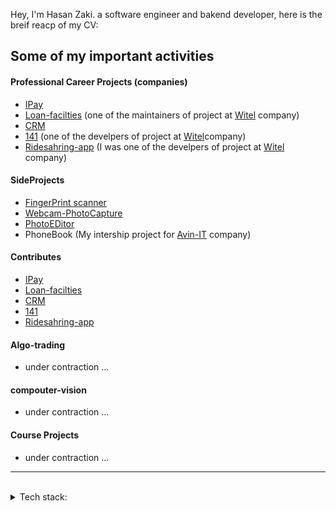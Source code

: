 <p align="left">
Hey, I'm Hasan Zaki. a software engineer and bakend developer, here is the breif reacp of my CV:
</p>



## Some of my important activities

#### Professional Career Projects (companies)
- [IPay](https://github.com/Hasanzakii/Ipay.git)
- [Loan-facilties](https://gitlab.com/witelgroup/loan-facilities.git) (one of the maintainers of project at [Witel](https://witel.ir/) company)
- [CRM](https://gitlab.com/witelgroup/crm-server.git)
- [141](https://141.ir/) (one of the develpers of project at [Witel](https://witel.ir/)company)
- [Ridesahring-app](https://gitlab.com/witelgroup/ipay-laravel.git) (I was one of the develpers of project at [Witel](https://witel.ir/) company)


#### SideProjects
- [FingerPrint scanner](https://github.com/Hasanzakii/FingerPrint_WindowsForm.git)
- [Webcam-PhotoCapture](https://github.com/Hasanzakii/webcam_windowsform.git)
- [PhotoEDitor](https://github.com/Hasanzakii/PhotoEditor.git)
- PhoneBook (My intership project for [Avin-IT](https://avin-tech.ir/) company)

#### Contributes
- [IPay](https://github.com/Hasanzakii/Ipay.git)
- [Loan-facilties](https://gitlab.com/witelgroup/loan-facilities.git)
- [CRM](https://gitlab.com/witelgroup/crm-server.git)
- [141](https://141.ir/)
- [Ridesahring-app](https://github.com/Hasanzakii/RideSharing.git)


#### Algo-trading
- under contraction ...

#### compouter-vision
- under contraction ...

#### Course Projects
- under contraction ...



---
<br>
<details>
<summary>
   Tech stack:
</summary>
   <br>
   - laravel
   -.net coer
</details>
<br>

